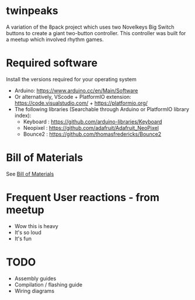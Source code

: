 # twinpeaks
A variation of the 8pack project which uses two Novelkeys Big Switch buttons to create a giant two-button controller. This controller was built for a meetup which involved rhythm games.

# Required software
Install the versions required for your operating system

- Arduino: https://www.arduino.cc/en/Main/Software
- Or alternatively, VScode + PlatformIO extension: https://code.visualstudio.com/ + https://platformio.org/
- The following libraries (Searchable through Arduino or PlatformIO library index):
    * Keyboard : https://github.com/arduino-libraries/Keyboard
    * Neopixel : https://github.com/adafruit/Adafruit_NeoPixel
    * Bounce2 : https://github.com/thomasfredericks/Bounce2

# Bill of Materials
See [Bill of Materials](./bom/BOM.md)

# Frequent User reactions - from meetup
* Wow this is heavy
* It's so loud
* It's fun

# TODO
- Assembly guides
- Compilation / flashing guide
- Wiring diagrams
